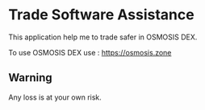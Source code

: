 # Trade Software Assistance

This application help me to trade safer in OSMOSIS DEX.

To use OSMOSIS DEX use : https://osmosis.zone

## Warning

Any loss is at your own risk.
